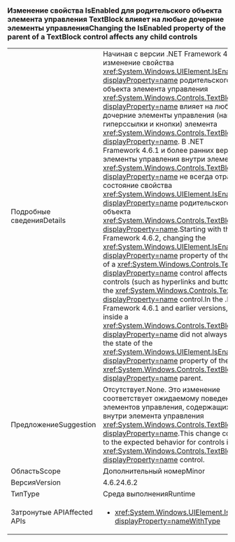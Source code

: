 ### <a name="changing-the-isenabled-property-of-the-parent-of-a-textblock-control-affects-any-child-controls"></a><span data-ttu-id="0f845-101">Изменение свойства IsEnabled для родительского объекта элемента управления TextBlock влияет на любые дочерние элементы управления</span><span class="sxs-lookup"><span data-stu-id="0f845-101">Changing the IsEnabled property of the parent of a TextBlock control affects any child controls</span></span>

|   |   |
|---|---|
|<span data-ttu-id="0f845-102">Подробные сведения</span><span class="sxs-lookup"><span data-stu-id="0f845-102">Details</span></span>|<span data-ttu-id="0f845-103">Начиная с версии .NET Framework 4.6.2, изменение свойства <xref:System.Windows.UIElement.IsEnabled?displayProperty=name> родительского объекта элемента управления <xref:System.Windows.Controls.TextBlock?displayProperty=name> влияет на любые дочерние элементы управления (например, гиперссылки и кнопки) элемента <xref:System.Windows.Controls.TextBlock?displayProperty=name>. В .NET Framework 4.6.1 и более ранних версий элементы управления внутри элемента <xref:System.Windows.Controls.TextBlock?displayProperty=name> не всегда отражали состояние свойства <xref:System.Windows.UIElement.IsEnabled?displayProperty=name> родительского объекта <xref:System.Windows.Controls.TextBlock?displayProperty=name>.</span><span class="sxs-lookup"><span data-stu-id="0f845-103">Starting with the .NET Framework 4.6.2, changing the <xref:System.Windows.UIElement.IsEnabled?displayProperty=name> property of the parent of a <xref:System.Windows.Controls.TextBlock?displayProperty=name> control affects any child controls (such as hyperlinks and buttons) of the <xref:System.Windows.Controls.TextBlock?displayProperty=name> control.In the .NET Framework 4.6.1 and earlier versions, controls inside a <xref:System.Windows.Controls.TextBlock?displayProperty=name> did not always reflect the state of the <xref:System.Windows.UIElement.IsEnabled?displayProperty=name> property of the <xref:System.Windows.Controls.TextBlock?displayProperty=name> parent.</span></span>|
|<span data-ttu-id="0f845-104">Предложение</span><span class="sxs-lookup"><span data-stu-id="0f845-104">Suggestion</span></span>|<span data-ttu-id="0f845-105">Отсутствует.</span><span class="sxs-lookup"><span data-stu-id="0f845-105">None.</span></span> <span data-ttu-id="0f845-106">Это изменение соответствует ожидаемому поведению для элементов управления, содержащихся внутри элемента управления <xref:System.Windows.Controls.TextBlock?displayProperty=name>.</span><span class="sxs-lookup"><span data-stu-id="0f845-106">This change conforms to the expected behavior for controls inside a <xref:System.Windows.Controls.TextBlock?displayProperty=name> control.</span></span>|
|<span data-ttu-id="0f845-107">Область</span><span class="sxs-lookup"><span data-stu-id="0f845-107">Scope</span></span>|<span data-ttu-id="0f845-108">Дополнительный номер</span><span class="sxs-lookup"><span data-stu-id="0f845-108">Minor</span></span>|
|<span data-ttu-id="0f845-109">Версия</span><span class="sxs-lookup"><span data-stu-id="0f845-109">Version</span></span>|<span data-ttu-id="0f845-110">4.6.2</span><span class="sxs-lookup"><span data-stu-id="0f845-110">4.6.2</span></span>|
|<span data-ttu-id="0f845-111">Тип</span><span class="sxs-lookup"><span data-stu-id="0f845-111">Type</span></span>|<span data-ttu-id="0f845-112">Среда выполнения</span><span class="sxs-lookup"><span data-stu-id="0f845-112">Runtime</span></span>|
|<span data-ttu-id="0f845-113">Затронутые API</span><span class="sxs-lookup"><span data-stu-id="0f845-113">Affected APIs</span></span>|<ul><li><xref:System.Windows.UIElement.IsEnabled?displayProperty=nameWithType></li></ul>|

